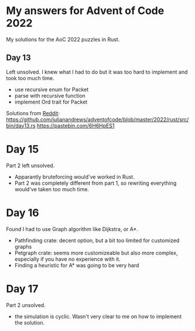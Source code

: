 # My answers for Advent of Code 2022

My solutions for the AoC 2022 puzzles in Rust. 

## Day 13
Left unsolved. I knew what I had to do but it was too hard to implement and took too much time.
- use recursive enum for Packet
- parse with recursive function
- implement Ord trait for Packet

Solutions from [Reddit](https://www.reddit.com/r/adventofcode/comments/zkmyh4/2022_day_13_solutions/): https://github.com/julianandrews/adventofcode/blob/master/2022/rust/src/bin/day13.rs
https://pastebin.com/6H6HpES1


# Day 15
Part 2 left unsolved.
- Apparantly bruteforcing would've worked in Rust.
- Part 2 was completely different from part 1, so rewriting everything would've taken too much time.


# Day 16
Found I had to use Graph algorithm like Dijkstra, or A*.
- Pathfinding crate: decent option, but a bit too limited for customized graphs
- Petgraph crate: seems more customizeable but also more complex, especially if you have no experience with it.
- Finding a heuristic for A* was going to be very hard

# Day 17
Part 2 unsolved.
- the simulation is cyclic. Wasn't very clear to me on how to implement the solution.
